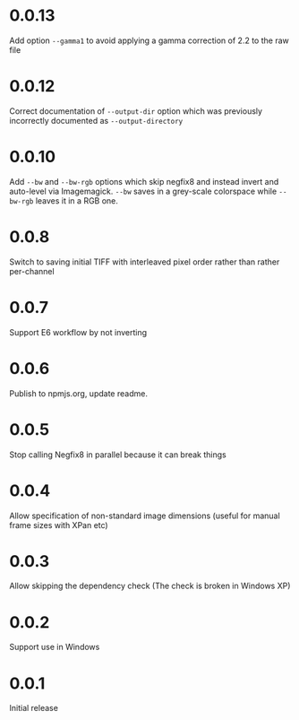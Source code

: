 # 0.0.13 

Add option `--gamma1` to avoid applying a gamma correction of 2.2 to the raw file

# 0.0.12

Correct documentation of `--output-dir` option which was previously incorrectly documented as `--output-directory`

# 0.0.10

Add `--bw` and `--bw-rgb` options which skip negfix8 and instead invert and auto-level via Imagemagick.  `--bw` saves in a grey-scale colorspace while `--bw-rgb` leaves it in a RGB one.

# 0.0.8

Switch to saving initial TIFF with interleaved pixel order rather than rather per-channel

# 0.0.7

Support E6 workflow by not inverting

# 0.0.6

Publish to npmjs.org, update readme.

# 0.0.5

Stop calling Negfix8 in parallel because it can break things

# 0.0.4

Allow specification of non-standard image dimensions (useful for manual frame sizes with XPan etc)

# 0.0.3

Allow skipping the dependency check (The check is broken in Windows XP)

# 0.0.2

Support use in Windows

# 0.0.1

Initial release
